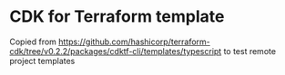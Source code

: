 # CDK for Terraform template

Copied from https://github.com/hashicorp/terraform-cdk/tree/v0.2.2/packages/cdktf-cli/templates/typescript to test remote project templates